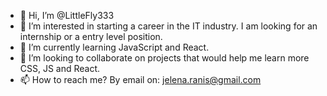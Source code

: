 - 👋 Hi, I’m @LittleFly333
- 👀 I’m interested in starting a career in the IT industry. I am looking for an internship or a entry level position.
- 🌱 I’m currently learning JavaScript and React.
- 💞️ I’m looking to collaborate on projects that would help me learn more CSS, JS and React.
- 📫 How to reach me? By email on: jelena.ranis@gmail.com

<!---
LittleFly333/LittleFly333 is a ✨ special ✨ repository because its `README.md` (this file) appears on your GitHub profile.
You can click the Preview link to take a look at your changes.
--->
